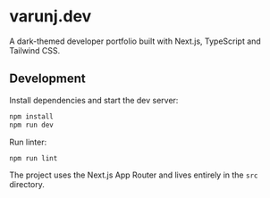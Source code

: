 # varunj.dev

A dark-themed developer portfolio built with Next.js, TypeScript and Tailwind CSS.

## Development

Install dependencies and start the dev server:

```bash
npm install
npm run dev
```

Run linter:

```bash
npm run lint
```

The project uses the Next.js App Router and lives entirely in the `src` directory.
